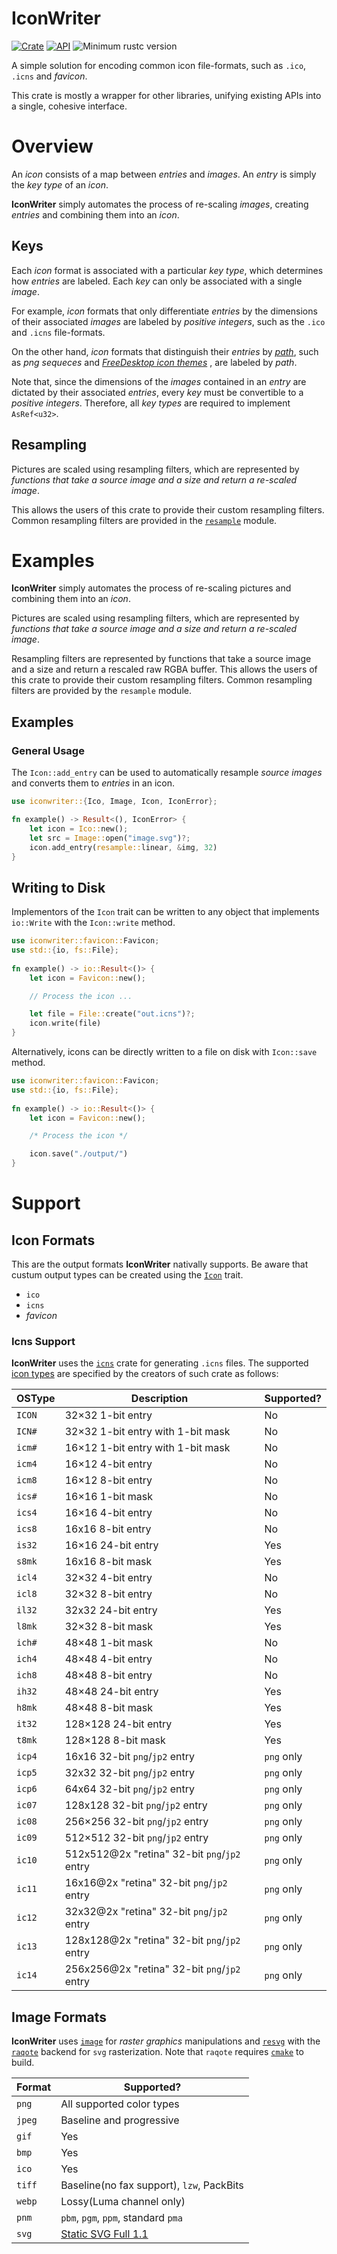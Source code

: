# IconWriter
[![Crate](https://img.shields.io/crates/v/iconwriter.svg)](https://crates.io/crates/iconwriter)
[![API](https://docs.rs/iconwriter/badge.svg)](https://docs.rs/iconwriter)
![Minimum rustc version](https://img.shields.io/badge/rustc-1.37+-lightgray.svg)

A simple solution for encoding common icon file-formats, such as `.ico`, `.icns` and _favicon_. 

This crate is mostly a wrapper for other libraries, unifying existing APIs into a single, cohesive
interface.

# Overview

An _icon_ consists of a map between _entries_ and _images_. An _entry_ is simply the _key type_ of
an _icon_.

**IconWriter** simply automates the process of re-scaling _images_, creating _entries_ and combining
them into an _icon_.

## Keys

Each _icon_ format is associated with a particular _key type_, which determines how
_entries_ are labeled. Each _key_ can only be associated with a single _image_.

For example, _icon_ formats that only differentiate _entries_ by the dimensions of their associated
_images_ are labeled by _positive integers_, such as the `.ico` and `.icns` file-formats.

On the other hand, _icon_ formats that distinguish their _entries_ by 
_[path](https://en.wikipedia.org/wiki/Path_%28computing%29)_, such as _png sequeces_ and
_[FreeDesktop icon themes](https://specifications.freedesktop.org/icon-theme-spec/icon-theme-spec-latest.html)_
, are labeled by _path_.

Note that, since the dimensions
of the _images_ contained in an _entry_ are dictated by their associated _entries_, every _key_
must be convertible to a _positive integers_. Therefore, all _key types_ are required to implement
`AsRef<u32>`.

## Resampling

Pictures are scaled using resampling filters, which are represented by _functions that take a source_ 
_image and a size and return a re-scaled image_.

This allows the users of this crate to provide their custom resampling filters. Common resampling 
filters are provided in the 
[`resample`](https://docs.rs/iconwriter/1.7.0/iconwriter/resample/index.html) module.

# Examples

**IconWriter** simply automates the process of re-scaling pictures and combining them into an _icon_.

Pictures are scaled using resampling filters, which are represented by _functions that take a source_ 
_image and a size and return a re-scaled image_.

Resampling filters are represented by functions that take a source image and a size and return a rescaled raw RGBA buffer. This allows the users of this crate to provide their custom resampling filters. Common resampling filters are provided by the `resample` module.

## Examples

### General Usage

The `Icon::add_entry` can be used to automatically resample
_source images_ and converts them to _entries_ in an icon.

```rust
use iconwriter::{Ico, Image, Icon, IconError};

fn example() -> Result<(), IconError> {
    let icon = Ico::new();
    let src = Image::open("image.svg")?;
    icon.add_entry(resample::linear, &img, 32)
}
```

## Writing to Disk

Implementors of the `Icon` trait can be written to any object
that implements `io::Write` with the `Icon::write` method.

```rust
use iconwriter::favicon::Favicon;
use std::{io, fs::File};
 
fn example() -> io::Result<()> {
    let icon = Favicon::new();

    // Process the icon ...

    let file = File::create("out.icns")?;
    icon.write(file)
}
```

Alternatively, icons can be directly written to a file on
disk with `Icon::save` method.

```rust
use iconwriter::favicon::Favicon;
use std::{io, fs::File};
 
fn example() -> io::Result<()> {
    let icon = Favicon::new();

    /* Process the icon */

    icon.save("./output/")
}
```

# Support

## Icon Formats

This are the output formats **IconWriter** nativally supports. Be aware that custum output types can 
be created using the [`Icon`](https://docs.rs/iconwriter/1.7.0/iconwriter/trait.Icon.html) trait.

* `ico`
* `icns`
* _favicon_

### Icns Support

**IconWriter** uses the [`icns`](https://crates.io/crates/icns) crate for generating `.icns` files. The 
supported [icon types](https://en.wikipedia.org/wiki/Apple_Icon_Image_format#Icon_types) are specified 
by the creators of such crate as follows:

| OSType | Description                                  | Supported?   |
|--------|----------------------------------------------|--------------|
| `ICON` | 32×32 1-bit entry                            | No           |
| `ICN#` | 32×32 1-bit entry with 1-bit mask            | No           |
| `icm#` | 16×12 1-bit entry with 1-bit mask            | No           |
| `icm4` | 16×12 4-bit entry                            | No           |
| `icm8` | 16×12 8-bit entry                            | No           |
| `ics#` | 16×16 1-bit mask                             | No           |
| `ics4` | 16×16 4-bit entry                            | No           |
| `ics8` | 16x16 8-bit entry                            | No           |
| `is32` | 16×16 24-bit entry                           | Yes          |
| `s8mk` | 16x16 8-bit mask                             | Yes          |
| `icl4` | 32×32 4-bit entry                            | No           |
| `icl8` | 32×32 8-bit entry                            | No           |
| `il32` | 32x32 24-bit entry                           | Yes          |
| `l8mk` | 32×32 8-bit mask                             | Yes          |
| `ich#` | 48×48 1-bit mask                             | No           |
| `ich4` | 48×48 4-bit entry                            | No           |
| `ich8` | 48×48 8-bit entry                            | No           |
| `ih32` | 48×48 24-bit entry                           | Yes          |
| `h8mk` | 48×48 8-bit mask                             | Yes          |
| `it32` | 128×128 24-bit entry                         | Yes          |
| `t8mk` | 128×128 8-bit mask                           | Yes          |
| `icp4` | 16x16 32-bit `png`/`jp2` entry               | `png` only   |
| `icp5` | 32x32 32-bit `png`/`jp2` entry               | `png` only   |
| `icp6` | 64x64 32-bit `png`/`jp2` entry               | `png` only   |
| `ic07` | 128x128 32-bit `png`/`jp2` entry             | `png` only   |
| `ic08` | 256×256 32-bit `png`/`jp2` entry             | `png` only   |
| `ic09` | 512×512 32-bit `png`/`jp2` entry             | `png` only   |
| `ic10` | 512x512@2x "retina" 32-bit `png`/`jp2` entry | `png` only   |
| `ic11` | 16x16@2x "retina" 32-bit `png`/`jp2` entry   | `png` only   |
| `ic12` | 32x32@2x "retina" 32-bit `png`/`jp2` entry   | `png` only   |
| `ic13` | 128x128@2x "retina" 32-bit `png`/`jp2` entry | `png` only   |
| `ic14` | 256x256@2x "retina" 32-bit `png`/`jp2` entry | `png` only   |

## Image Formats

**IconWriter** uses [`image`](https://crates.io/crates/image) for _raster graphics_ manipulations and 
[`resvg`](https://crates.io/crates/resvg/0.6.1) with the [`raqote`](https://crates.io/crates/raqote) 
backend for `svg` rasterization. Note that `raqote` requires [`cmake`](https://cmake.org/) to build.

| Format | Supported?                                                             | 
|--------|------------------------------------------------------------------------| 
| `png`  | All supported color types                                              | 
| `jpeg` | Baseline and progressive                                               | 
| `gif`  | Yes                                                                    | 
| `bmp`  | Yes                                                                    | 
| `ico`  | Yes                                                                    | 
| `tiff` | Baseline(no fax support), `lzw`, PackBits                              | 
| `webp` | Lossy(Luma channel only)                                               | 
| `pnm ` | `pbm`, `pgm`, `ppm`, standard `pma`                                    |
| `svg`  | [Static SVG Full 1.1](https://github.com/RazrFalcon/resvg#svg-support) |